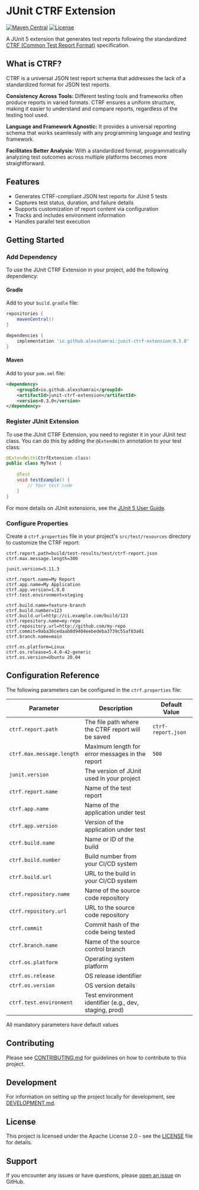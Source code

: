 # JUnit CTRF Extension

[![Maven Central](https://img.shields.io/maven-central/v/io.github.alexshamrai/junit-ctrf-extension.svg?label=Maven%20Central)](https://search.maven.org/search?q=g:%22io.github.alexshamrai%22%20AND%20a:%22junit-ctrf-extension%22)
[![License](https://img.shields.io/badge/License-Apache%202.0-blue.svg)](https://opensource.org/licenses/Apache-2.0)

A JUnit 5 extension that generates test reports following the standardized [CTRF (Common Test Report Format)](https://ctrf.io/) specification.

## What is CTRF?

CTRF is a universal JSON test report schema that addresses the lack of a standardized format for JSON test reports.

**Consistency Across Tools:** Different testing tools and frameworks often produce reports in varied formats. CTRF ensures a uniform structure, making it easier to understand and compare reports, regardless of the testing tool used.

**Language and Framework Agnostic:** It provides a universal reporting schema that works seamlessly with any programming language and testing framework.

**Facilitates Better Analysis:** With a standardized format, programmatically analyzing test outcomes across multiple platforms becomes more straightforward.

## Features

- Generates CTRF-compliant JSON test reports for JUnit 5 tests
- Captures test status, duration, and failure details
- Supports customization of report content via configuration
- Tracks and includes environment information
- Handles parallel test execution

## Getting Started

### Add Dependency

To use the JUnit CTRF Extension in your project, add the following dependency:

#### Gradle

Add to your `build.gradle` file:

```groovy
repositories {
    mavenCentral()
}

dependencies {
    implementation 'io.github.alexshamrai:junit-ctrf-extension:0.3.0'
}
```

#### Maven

Add to your `pom.xml` file:

```xml
<dependency>
    <groupId>io.github.alexshamrai</groupId>
    <artifactId>junit-ctrf-extension</artifactId>
    <version>0.3.0</version>
</dependency>
```

### Register JUnit Extension

To use the JUnit CTRF Extension, you need to register it in your JUnit test class. You can do this by adding the `@ExtendWith` annotation to your test class:

```java
@ExtendWith(CtrfExtension.class)
public class MyTest {
    
    @Test
    void testExample() {
        // Your test code
    }
}
```

For more details on JUnit extensions, see the [JUnit 5 User Guide](https://junit.org/junit5/docs/current/user-guide/#extensions).

### Configure Properties

Create a `ctrf.properties` file in your project's `src/test/resources` directory to customize the CTRF report:

```properties
ctrf.report.path=build/test-results/test/ctrf-report.json
ctrf.max.message.length=300

junit.version=5.11.3

ctrf.report.name=My Report
ctrf.app.name=My Application
ctrf.app.version=1.0.0
ctrf.test.environment=staging

ctrf.build.name=feature-branch
ctrf.build.number=123
ctrf.build.url=http://ci.example.com/build/123
ctrf.repository.name=my-repo
ctrf.repository.url=http://github.com/my-repo
ctrf.commit=9aba36cedaab8d9404eebedeba3739c55af83a01
ctrf.branch.name=main

ctrf.os.platform=Linux
ctrf.os.release=5.4.0-42-generic
ctrf.os.version=Ubuntu 20.04
```

## Configuration Reference

The following parameters can be configured in the `ctrf.properties` file:

| Parameter                 | Description                                            | Default Value      |
|---------------------------|--------------------------------------------------------|--------------------|
| `ctrf.report.path`        | The file path where the CTRF report will be saved      | `ctrf-report.json` |
| `ctrf.max.message.length` | Maximum length for error messages in the report        | `500`              |
| `junit.version`           | The version of JUnit used in your project              |                    |
| `ctrf.report.name`        | Name of the test report                                |                    |
| `ctrf.app.name`           | Name of the application under test                     |                    |
| `ctrf.app.version`        | Version of the application under test                  |                    |
| `ctrf.build.name`         | Name or ID of the build                                |                    |
| `ctrf.build.number`       | Build number from your CI/CD system                    |                    |
| `ctrf.build.url`          | URL to the build in your CI/CD system                  |                    |
| `ctrf.repository.name`    | Name of the source code repository                     |                    |
| `ctrf.repository.url`     | URL to the source code repository                      |                    |
| `ctrf.commit`             | Commit hash of the code being tested                   |                    |
| `ctrf.branch.name`        | Name of the source control branch                      |                    |
| `ctrf.os.platform`        | Operating system platform                              |                    |
| `ctrf.os.release`         | OS release identifier                                  |                    |
| `ctrf.os.version`         | OS version details                                     |                    |
| `ctrf.test.environment`   | Test environment identifier (e.g., dev, staging, prod) |                    |

All mandatory parameters have default values

## Contributing

Please see [CONTRIBUTING.md](CONTRIBUTING.md) for guidelines on how to contribute to this project.

## Development

For information on setting up the project locally for development, see [DEVELOPMENT.md](DEVELOPMENT.md).

## License

This project is licensed under the Apache License 2.0 - see the [LICENSE](LICENSE) file for details.

## Support

If you encounter any issues or have questions, please [open an issue](https://github.com/alexshamrai/junit-ctrf-extension/issues) on GitHub.

